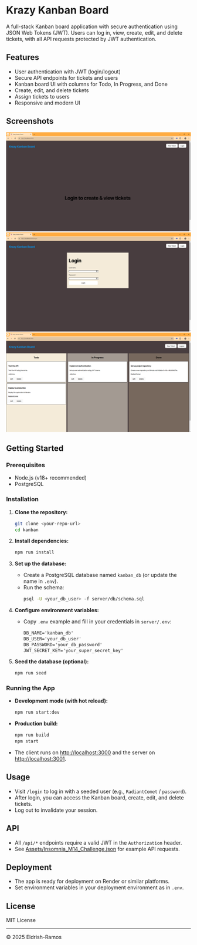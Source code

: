 # Krazy Kanban Board

A full-stack Kanban board application with secure authentication using JSON Web Tokens (JWT). Users can log in, view, create, edit, and delete tickets, with all API requests protected by JWT authentication.

## Features

- User authentication with JWT (login/logout)
- Secure API endpoints for tickets and users
- Kanban board UI with columns for Todo, In Progress, and Done
- Create, edit, and delete tickets
- Assign tickets to users
- Responsive and modern UI

## Screenshots

![Login Required](./Assets/14-00-unauthenticated-page.png)
![Login Page](./Assets/14-01-login-page.png)
![Main Kanban Board](./Assets/14-02-main-page.png)

## Getting Started

### Prerequisites

- Node.js (v18+ recommended)
- PostgreSQL

### Installation

1. **Clone the repository:**
   ```sh
   git clone <your-repo-url>
   cd kanban
   ```

2. **Install dependencies:**
   ```sh
   npm run install
   ```

3. **Set up the database:**
   - Create a PostgreSQL database named `kanban_db` (or update the name in `.env`).
   - Run the schema:
     ```sh
     psql -U <your_db_user> -f server/db/schema.sql
     ```

4. **Configure environment variables:**
   - Copy `.env` example and fill in your credentials in `server/.env`:
     ```
     DB_NAME='kanban_db'
     DB_USER='your_db_user'
     DB_PASSWORD='your_db_password'
     JWT_SECRET_KEY='your_super_secret_key'
     ```

5. **Seed the database (optional):**
   ```sh
   npm run seed
   ```

### Running the App

- **Development mode (with hot reload):**
  ```sh
  npm run start:dev
  ```

- **Production build:**
  ```sh
  npm run build
  npm start
  ```

- The client runs on [http://localhost:3000](http://localhost:3000) and the server on [http://localhost:3001](http://localhost:3001).

## Usage

- Visit `/login` to log in with a seeded user (e.g., `RadiantComet` / `password`).
- After login, you can access the Kanban board, create, edit, and delete tickets.
- Log out to invalidate your session.

## API

- All `/api/*` endpoints require a valid JWT in the `Authorization` header.
- See [Assets/Insomnia_M14_Challenge.json](Assets/Insomnia_M14_Challenge.json) for example API requests.

## Deployment

- The app is ready for deployment on Render or similar platforms.
- Set environment variables in your deployment environment as in `.env`.

## License

MIT License

---

© 2025 Eldrish-Ramos
